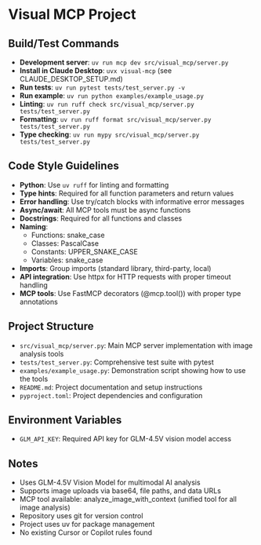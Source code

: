 # Visual MCP Project

## Build/Test Commands
- **Development server**: `uv run mcp dev src/visual_mcp/server.py`
- **Install in Claude Desktop**: `uvx visual-mcp` (see CLAUDE_DESKTOP_SETUP.md)
- **Run tests**: `uv run pytest tests/test_server.py -v`
- **Run example**: `uv run python examples/example_usage.py`
- **Linting**: `uv run ruff check src/visual_mcp/server.py tests/test_server.py`
- **Formatting**: `uv run ruff format src/visual_mcp/server.py tests/test_server.py`
- **Type checking**: `uv run mypy src/visual_mcp/server.py tests/test_server.py`

## Code Style Guidelines
- **Python**: Use `uv ruff` for linting and formatting
- **Type hints**: Required for all function parameters and return values
- **Error handling**: Use try/catch blocks with informative error messages
- **Async/await**: All MCP tools must be async functions
- **Docstrings**: Required for all functions and classes
- **Naming**: 
  - Functions: snake_case
  - Classes: PascalCase
  - Constants: UPPER_SNAKE_CASE
  - Variables: snake_case
- **Imports**: Group imports (standard library, third-party, local)
- **API integration**: Use httpx for HTTP requests with proper timeout handling
- **MCP tools**: Use FastMCP decorators (@mcp.tool()) with proper type annotations

## Project Structure
- `src/visual_mcp/server.py`: Main MCP server implementation with image analysis tools
- `tests/test_server.py`: Comprehensive test suite with pytest
- `examples/example_usage.py`: Demonstration script showing how to use the tools
- `README.md`: Project documentation and setup instructions
- `pyproject.toml`: Project dependencies and configuration

## Environment Variables
- `GLM_API_KEY`: Required API key for GLM-4.5V vision model access

## Notes
- Uses GLM-4.5V Vision Model for multimodal AI analysis
- Supports image uploads via base64, file paths, and data URLs
- MCP tool available: analyze_image_with_context (unified tool for all image analysis)
- Repository uses git for version control
- Project uses uv for package management
- No existing Cursor or Copilot rules found